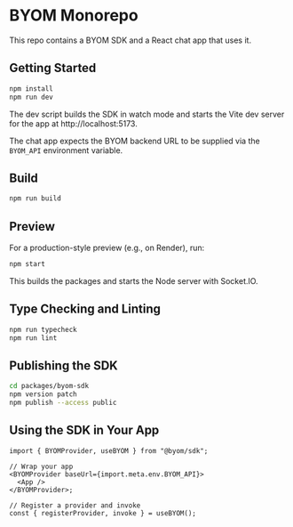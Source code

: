 # BYOM Monorepo

This repo contains a BYOM SDK and a React chat app that uses it.

## Getting Started

```bash
npm install
npm run dev
```

The dev script builds the SDK in watch mode and starts the Vite dev server for the app at http://localhost:5173.

The chat app expects the BYOM backend URL to be supplied via the `BYOM_API` environment variable.

## Build

```bash
npm run build
```

## Preview

For a production-style preview (e.g., on Render), run:

```bash
npm start
```

This builds the packages and starts the Node server with Socket.IO.

## Type Checking and Linting

```bash
npm run typecheck
npm run lint
```

## Publishing the SDK

```bash
cd packages/byom-sdk
npm version patch
npm publish --access public
```

## Using the SDK in Your App

```tsx
import { BYOMProvider, useBYOM } from "@byom/sdk";

// Wrap your app
<BYOMProvider baseUrl={import.meta.env.BYOM_API}>
  <App />
</BYOMProvider>;

// Register a provider and invoke
const { registerProvider, invoke } = useBYOM();
```
